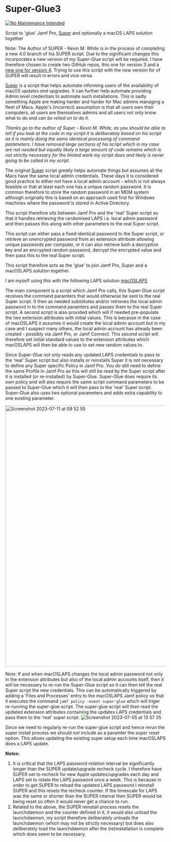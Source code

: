 # Super-Glue3
[![No Maintenance Intended](http://unmaintained.tech/badge.svg)](http://unmaintained.tech/)

Script to 'glue' Jamf Pro, [Super](https://github.com/Macjutsu/super) and optionally a macOS LAPS solution together

Note: The Author of SUPER - Kevin M. White is in the process of completing a new 4.0 branch of his SUPER script. Due to the significant changes this incorporates a new version of my Super-Glue script will be required. I have therefore chosen to create two GitHub repos, this one for version 3 and a [new one for version 4](https://github.com/jelockwood/Super-Glue4/tree/main). Trying to use this script with the new version for of SUPER will result in errors and vice versa.

[Super](https://github.com/Macjutsu/super) is a script that helps automate informing users of the availability of macOS updates _and_ upgrades. It can further help automate providing Admin level credentials to automate such installations. This is sadly something Apple are making harder and harder for Mac admins managing a fleet of Macs. Apple's (incorrect) assumption is that all users own their computers, all users are themselves admins and all users not only know what to do _and can be relied on to do it_.

_Thanks go to the author of Super - Kevin M. White, as you should be able to tell if you look at the code in my script it is deliberately based on his script as it is mainly doing the same identical processing of command parameters. I have removed large sections of his script which in my case are not needed but equally likely a large amount of code remains which is not strictly necessary for the limited work my script does and likely is never going to be called in my script._

The original [Super](https://github.com/Macjutsu/super) script greatly helps automate things but assumes all the Macs have the same local admin credentials. These days it is considered good practice to either not have a local admin account - which is not always feasible or that at least each one has a unique random password. It is common therefore to store the random password in an MDM system although originally this is based on an approach used first for Windows machines where the password is stored in Active Directory.

This script therefore sits between Jamf Pro and the 'real' Super script so that it handles retrieving the randomised LAPS i.e. local admin password and then passes this along with other parameters to the real Super script.

This script can either pass a fixed identical password to the Super script, or retrieve an unencrypted password from an extension attribute allowing unique passwords per computer, or it can also retrieve both a decryption key and an encrypted random password, decrypt the encrypted value and then pass this to the real Super script.

This script therefore acts as the 'glue' to join Jamf Pro, Super and a macOSLAPS solution together.

I am myself using this with the following LAPS solution [macOSLAPS](https://github.com/PezzaD84/macOSLAPS)

The main component is a script which Jamf Pro calls, this Super-Glue script receives the command paramters that would otherwise be sent to the real Super script. It then as needed substitutes and/or retrieves the local admin password in to the command paramters and passes them to the real Super script. A second script is also provided which will if needed pre-populate the two extension attributes with initial values. This is because in the case of macOSLAPS it assumes it would create the local admin account but in my case and I suspect many others, the local admin account has already been created - possibly via Jamf Pro, or Jamf Connect. This second script will therefore set initial standard values to the extension attributes which macOSLAPS will then be able to use to set new random values to.

Since Super-Glue not only reads any updated LAPS credentials to pass to the 'real' Super script but also installs or reinstalls Super it is not necessary to define any Super specific Policy in Jamf Pro. You _do_ still need to define the same Profile in Jamf Pro as this will still be read by the Super script after it is installed (or re-installed) by Super-Glue. Super-Glue does require its own policy and will also require the same script command parameters to be passed to Super-Glue which it will then pass to the 'real' Super script. Super-Glue also uses two optional parameters and adds extra capability to one existing parameter.

<img width="818" alt="Screenshot 2023-07-11 at 09 52 55" src="https://github.com/jelockwood/Super-Glue/assets/4300786/06e2b3fd-73fc-4b89-af98-06e6dbbd4cd1">

Note: If and when macOSLAPS changes the local admin password not only in the extension attributes but also of the local admin accounts itself, then it will be necessary to re-run the Super-Glue script so it can then tell the real Super script the new credentials. This can be automatically triggered by adding a 'Files and Processes' entry to the macOSLAPS Jamf policy so that it executes the command ```jamf policy -event super-glue``` which will triger re-running the super-glue script. The super-glue script will then read the updated extension attributes containing the updates LAPS credentials and pass them to the 'real' super script.
![Screenshot 2023-07-05 at 13 57 35](https://github.com/jelockwood/Super-Glue/assets/4300786/4227d9dd-b115-493a-817a-e17913fe2578)

Since we need to regularly re-run the super-glue script and hence rerun the super install process we should _not_ include as a paramter the super reset option. This allows updating the existing super setup each time macOSLAPS does a LAPS update.

**Notes:**
1. It is critical that the LAPS password rotation interval be significantly longer than the SUPER update/upgrade recheck cycle. I therefore have SUPER set to recheck for new Apple updates/upgrades each day and LAPS set to rotate the LAPS password once a week. This is because in order to get SUPER to reload the updated LAPS password I reinstall SUPER and this resets the recheck counter. If the timescale for LAPS was the same or shorter than the SUPER interval then SUPER would be being reset so often it would never get a chance to run.
2. Related to the above, the SUPER reinstall process resets the launchdaemon and the counter defined in it, it would also unload the launchdaemon, my script therefore deliberately unloads the launchdaemon (which may not be strictly necessary) but does also deliberately load the launchdaemon after the (re)installation is complete which does seem to be necessary.
